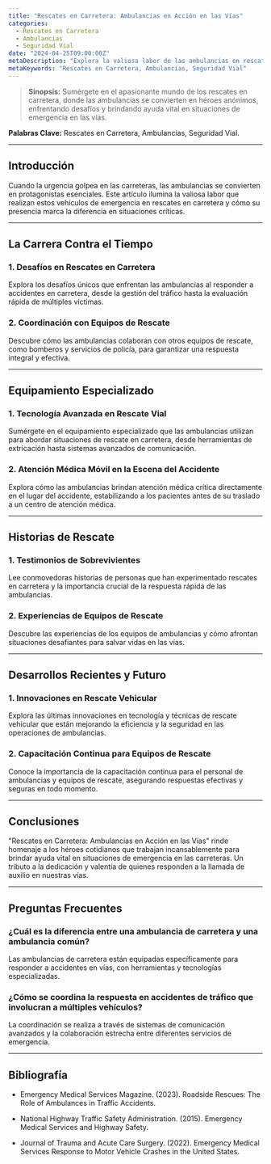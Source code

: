 ```yaml
---
title: "Rescates en Carretera: Ambulancias en Acción en las Vías"
categories:
  - Rescates en Carretera
  - Ambulancias
  - Seguridad Vial
date: "2024-04-25T09:00:00Z"
metaDescription: "Explora la valiosa labor de las ambulancias en rescates en carretera, destacando su papel esencial en situaciones de emergencia en las vías."
metaKeywords: "Rescates en Carretera, Ambulancias, Seguridad Vial"
---
```


> **Sinopsis:** Sumérgete en el apasionante mundo de los rescates en carretera, donde las ambulancias se convierten en héroes anónimos, enfrentando desafíos y brindando ayuda vital en situaciones de emergencia en las vías.

**Palabras Clave:** Rescates en Carretera, Ambulancias, Seguridad Vial.

---

## Introducción

Cuando la urgencia golpea en las carreteras, las ambulancias se convierten en protagonistas esenciales. Este artículo ilumina la valiosa labor que realizan estos vehículos de emergencia en rescates en carretera y cómo su presencia marca la diferencia en situaciones críticas.

---

## La Carrera Contra el Tiempo

### **1. Desafíos en Rescates en Carretera**

Explora los desafíos únicos que enfrentan las ambulancias al responder a accidentes en carretera, desde la gestión del tráfico hasta la evaluación rápida de múltiples víctimas.

### **2. Coordinación con Equipos de Rescate**

Descubre cómo las ambulancias colaboran con otros equipos de rescate, como bomberos y servicios de policía, para garantizar una respuesta integral y efectiva.

---

## Equipamiento Especializado

### **1. Tecnología Avanzada en Rescate Vial**

Sumérgete en el equipamiento especializado que las ambulancias utilizan para abordar situaciones de rescate en carretera, desde herramientas de extricación hasta sistemas avanzados de comunicación.

### **2. Atención Médica Móvil en la Escena del Accidente**

Explora cómo las ambulancias brindan atención médica crítica directamente en el lugar del accidente, estabilizando a los pacientes antes de su traslado a un centro de atención médica.

---

## Historias de Rescate

### **1. Testimonios de Sobrevivientes**

Lee conmovedoras historias de personas que han experimentado rescates en carretera y la importancia crucial de la respuesta rápida de las ambulancias.

### **2. Experiencias de Equipos de Rescate**

Descubre las experiencias de los equipos de ambulancias y cómo afrontan situaciones desafiantes para salvar vidas en las vías.

---

## Desarrollos Recientes y Futuro

### **1. Innovaciones en Rescate Vehicular**

Explora las últimas innovaciones en tecnología y técnicas de rescate vehicular que están mejorando la eficiencia y la seguridad en las operaciones de ambulancias.

### **2. Capacitación Continua para Equipos de Rescate**

Conoce la importancia de la capacitación continua para el personal de ambulancias y equipos de rescate, asegurando respuestas efectivas y seguras en todo momento.

---

## Conclusiones

"Rescates en Carretera: Ambulancias en Acción en las Vías" rinde homenaje a los héroes cotidianos que trabajan incansablemente para brindar ayuda vital en situaciones de emergencia en las carreteras. Un tributo a la dedicación y valentía de quienes responden a la llamada de auxilio en nuestras vías.

---

## Preguntas Frecuentes

### ¿Cuál es la diferencia entre una ambulancia de carretera y una ambulancia común?

Las ambulancias de carretera están equipadas específicamente para responder a accidentes en vías, con herramientas y tecnologías especializadas.

### ¿Cómo se coordina la respuesta en accidentes de tráfico que involucran a múltiples vehículos?

La coordinación se realiza a través de sistemas de comunicación avanzados y la colaboración estrecha entre diferentes servicios de emergencia.

---

## Bibliografía

- Emergency Medical Services Magazine. (2023). Roadside Rescues: The Role of Ambulances in Traffic Accidents.

- National Highway Traffic Safety Administration. (2015). Emergency Medical Services and Highway Safety.

- Journal of Trauma and Acute Care Surgery. (2022). Emergency Medical Services Response to Motor Vehicle Crashes in the United States.
